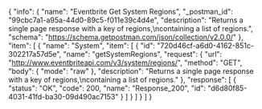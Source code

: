{
  "info": {
    "name": "Eventbrite Get System Regions",
    "_postman_id": "99cbc7a1-a95a-44d0-89c5-f011e39c4d4e",
    "description": "Returns a single page response with a key of regions,\ncontaining a list of regions.",
    "schema": "https://schema.getpostman.com/json/collection/v2.0.0/"
  },
  "item": [
    {
      "name": "System",
      "item": [
        {
          "id": "720d46cf-a6d0-4162-851c-302217a57d5e",
          "name": "getSystemRegions",
          "request": {
            "url": "http://www.eventbriteapi.com/v3/system/regions/",
            "method": "GET",
            "body": {
              "mode": "raw"
            },
            "description": "Returns a single page response with a key of regions,\ncontaining a list of regions."
          },
          "response": [
            {
              "status": "OK",
              "code": 200,
              "name": "Response_200",
              "id": "d6d80f85-4031-41fd-ba30-09d490ac7153"
            }
          ]
        }
      ]
    }
  ]
}